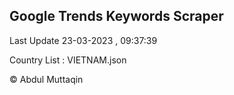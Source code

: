 

## Google Trends Keywords Scraper 
 
Last Update 23-03-2023 , 09:37:39

Country List :
VIETNAM.json



© Abdul Muttaqin 
